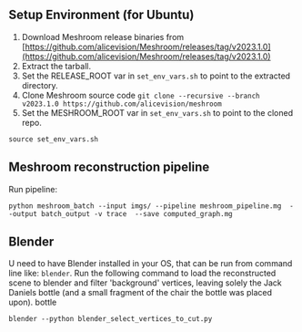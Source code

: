 ## Setup Environment (for Ubuntu)

1. Download Meshroom release binaries from [https://github.com/alicevision/Meshroom/releases/tag/v2023.1.0](https://github.com/alicevision/Meshroom/releases/tag/v2023.1.0)
2. Extract the tarball.
3. Set the RELEASE_ROOT var in `set_env_vars.sh` to point to the extracted directory.
4. Clone Meshroom source code `git clone --recursive --branch v2023.1.0 https://github.com/alicevision/meshroom`
5. Set the MESHROOM_ROOT var in `set_env_vars.sh` to point to the cloned repo. 


```
source set_env_vars.sh
```

## Meshroom reconstruction pipeline

Run pipeline:

```
python meshroom_batch --input imgs/ --pipeline meshroom_pipeline.mg  --output batch_output -v trace  --save computed_graph.mg
```



## Blender

U need to have Blender installed in your OS, that can be run from command line like: `blender`.
Run the following command to load the reconstructed scene to blender and filter 'background' vertices, leaving solely 
the Jack Daniels bottle (and a small fragment of the chair the bottle was placed upon).
bottle 
```
blender --python blender_select_vertices_to_cut.py
```

